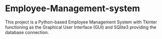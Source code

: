 # Employee-Management-system
This project is a Python-based Employee Management System with Tkinter functioning as the Graphical User Interface (GUI) and SQlite3 providing the database connection.

